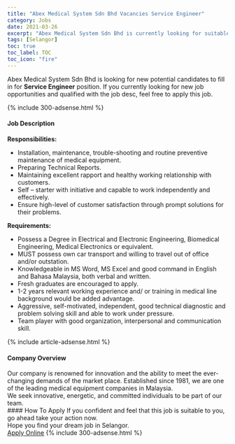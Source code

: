 ```yaml
---
title: "Abex Medical System Sdn Bhd Vacancies Service Engineer" 
category: Jobs 
date: 2021-03-26 
excerpt: "Abex Medical System Sdn Bhd is currently looking for suitable person to fill in the Service Engineer which based in Selangor" 
tags: [Selangor] 
toc: true 
toc_label: TOC 
toc_icon: "fire" 
--- 
```


<p>Abex Medical System Sdn Bhd is looking for new potential candidates to fill in for <b>Service Engineer</b> position. If you currently looking for new job opportunities and qualified with the job desc, feel free to apply this job.
</p>{% include 300-adsense.html %} 
<div><div><h4>Job Description</h4></div><div><div><span><div><div><div><div><strong>Responsibilities:</strong></div><ul><li>Installation, maintenance, trouble-shooting and routine preventive maintenance of medical equipment.</li><li>Preparing Technical Reports.</li><li>Maintaining excellent rapport and healthy working relationship with customers.</li><li>Self &#8211; starter with initiative and capable to work independently and effectively.</li><li>Ensure high-level of customer satisfaction through prompt solutions for their problems.</li></ul><div><strong>Requirements:&#160;</strong></div><ul><li>Possess a Degree in Electrical and Electronic Engineering, Biomedical Engineering,&#160;Medical Electronics or equivalent.</li><li>MUST possess own car transport and willing to travel out of office and/or outstation.</li><li>Knowledgeable in MS Word, MS Excel and good command in English and Bahasa Malaysia, both verbal and written.</li><li>Fresh graduates are encouraged to apply.</li><li>1-2 years relevant working experience and/ or training in medical line background would be added advantage.</li><li>Aggressive, self-motivated, independent, good technical diagnostic and problem solving skill and able to work under pressure.</li><li>Team player with good organization, interpersonal and communication skill.</li></ul></div></div></div></span></div></div></div> 
{% include article-adsense.html %} 
<div><div><h4>Company Overview</h4></div><div><div><span><div><div>
<div>
		Our company is renowned for innovation and the ability to meet the ever-changing demands of the market place. Established since 1981, we are one of the leading medical equipment companies in Malaysia.</div>
<div>
		We seek innovative, energetic, and committed individuals to be part of our team.</div>
</div></div></span></div></div></div> 
#### How To Apply 
If you confident and feel that this job is suitable to you, go ahead take your action now. <br/> 
Hope you find your dream job in Selangor. <br/> 
<a href="https://www.jobstreet.com.my/en/job/service-engineer-4516924?jobId=jobstreet-my-job-4516924&" class="btn btn--info" target="_blank" rel="nofollow noopenner">Apply Online</a> 
{% include 300-adsense.html %} 